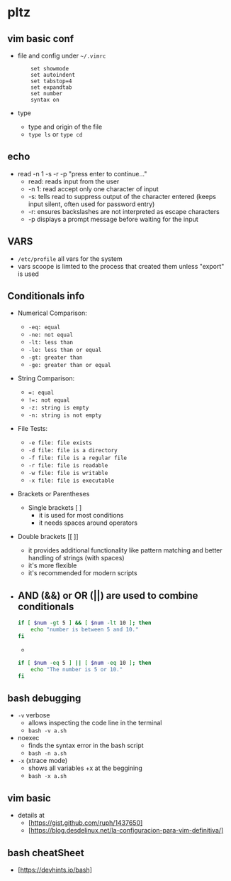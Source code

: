 # pltz 

## vim basic conf

- file and config under `~/.vimrc`
    ```
        set showmode
        set autoindent
        set tabstop=4
        set expandtab
        set number
        syntax on
    ```

- type
    - type and origin of the file
    - `type ls` or `type cd`

## echo

- read -n 1 -s -r -p "press enter to continue..."
    - read: reads input from the user
    - -n 1: read accept only one character of input
    - -s: tells read to suppress output of the character entered (keeps input silent, often used for password entry)
    - -r: ensures backslashes are not interpreted as escape characters
    - -p displays a prompt message before waiting for the input

## VARS
- `/etc/profile` all vars for the system
- vars scoope is limted to the process that created them unless "export" is used

## Conditionals info

- Numerical Comparison:
    - `-eq: equal`
    - `-ne: not equal`
    - `-lt: less than`
    - `-le: less than or equal`
    - `-gt: greater than`
    - `-ge: greater than or equal`
- String Comparison:
    - `=: equal`
    - `!=: not equal`
    - `-z: string is empty`
    - `-n: string is not empty`
- File Tests:
    - `-e file: file exists`
    - `-d file: file is a directory`
    - `-f file: file is a regular file`
    - `-r file: file is readable`
    - `-w file: file is writable`
    - `-x file: file is executable`

- Brackets or Parentheses
    - Single brackets [ ]
        - it is used for most conditions
        - it needs spaces around operators
- Double brackets [[ ]]
    - it provides additional functionality like pattern matching and better handling of strings (with spaces)
    - it's more flexible
    - it's recommended for modern scripts

- AND (&&) or OR (||) are used to combine conditionals
    - 
    ```bash
    if [ $num -gt 5 ] && [ $num -lt 10 ]; then
        echo "number is between 5 and 10."
    fi
    ```
    - 
    ```bash
    if [ $num -eq 5 ] || [ $num -eq 10 ]; then
        echo "The number is 5 or 10."
    fi
    ```

## bash debugging
- `-v` verbose 
    - allows inspecting the code line in the terminal
    - `bash -v a.sh`
- noexec 
    - finds the syntax error in the bash script
    - `bash -n a.sh`
- `-x` (xtrace mode)
    - shows all variables +x at the beggining
    - `bash -x a.sh`

## vim basic
- details at
    - [https://gist.github.com/ruph/1437650]
    - [https://blog.desdelinux.net/la-configuracion-para-vim-definitiva/]


## bash cheatSheet
- [https://devhints.io/bash]
